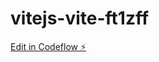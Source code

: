 # vitejs-vite-ft1zff

[Edit in Codeflow ⚡️](https://stackblitz.com/~/github.com/devil1991/vitejs-vite-ft1zff)